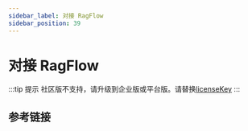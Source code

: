 ```yaml
---
sidebar_label: 对接 RagFlow
sidebar_position: 39
---
```


# 对接 RagFlow

:::tip 提示
社区版不支持，请升级到企业版或平台版。请替换[licenseKey](../development/license.md)
:::

## 参考链接
